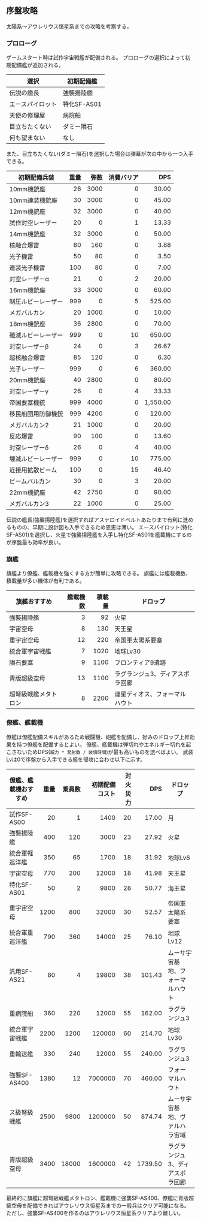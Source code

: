 ## 序盤攻略

太陽系～アウレリウス恒星系までの攻略を考察する。

### プロローグ

ゲームスタート時は試作宇宙戦艦が配備される。
プロローグの選択によって初期配備艦が追加される。

| 選択             | 初期配備艦  |
|------------------|-------------|
| 伝説の艦長       | 強襲揚陸艦  |
| エースパイロット | 特化SF-AS01 |
| 天使の修理屋     | 病院船      |
| 目立ちたくない   | ダミー隕石  |
| 何も望まない     | なし        |

また、目立ちたくない(ダミー隕石)を選択した場合は弾幕が次の中から一つ入手できる。

| 初期配備兵装       | 重量 | 弾数 | 消費バリア |      DPS |
|--------------------|-----:|-----:|-----------:|---------:|
| 10mm機銃座         |   26 | 3000 |          0 |    30.00 |
| 10mm連装機銃座     |   30 | 3000 |          0 |    45.00 |
| 12mm機銃座         |   32 | 3000 |          0 |    40.00 |
| 試作対空レーザー   |   20 |    0 |          1 |    13.33 |
| 14mm機銃座         |   32 | 3000 |          0 |    50.00 |
| 核融合爆雷         |   80 |  160 |          0 |     3.88 |
| 光子機雷           |   50 |   80 |          0 |     3.50 |
| 連装光子機雷       |  100 |   80 |          0 |     7.00 |
| 対空レーザーα     |   21 |    0 |          2 |    20.00 |
| 16mm機銃座         |   33 | 3000 |          0 |    60.00 |
| 制圧ルビーレーザー |  999 |    0 |          5 |   525.00 |
| メガバルカン       |   20 | 1000 |          0 |    10.00 |
| 18mm機銃座         |   36 | 2800 |          0 |    70.00 |
| 殲滅ルビーレーザー |  999 |    0 |         10 |   650.00 |
| 対空レーザーβ     |   24 |    0 |          3 |    26.67 |
| 超核融合爆雷       |   85 |  120 |          0 |     6.30 |
| 光子レーザー       |  999 |    0 |          6 |   360.00 |
| 20mm機銃座         |   40 | 2800 |          0 |    80.00 |
| 対空レーザーγ     |   26 |    0 |          4 |    33.33 |
| 帝国要塞機銃       |  999 | 4000 |          0 | 1,550.00 |
| 移民船団用防御機銃 |  999 | 4200 |          0 |   120.00 |
| メガバルカン2      |   21 | 1000 |          0 |    20.00 |
| 反応爆雷           |   90 |  100 |          0 |    13.60 |
| 対空レーザーδ     |   26 |    0 |          4 |    40.00 |
| 壊滅ルビーレーザー |  999 |    0 |         10 |   775.00 |
| 近接用拡散ビーム   |  100 |    0 |         15 |    46.40 |
| ビームバルカン     |   30 |    0 |          3 |    20.00 |
| 22mm機銃座         |   42 | 2750 |          0 |    90.00 |
| メガバルカン3      |   22 | 1000 |          0 |    25.00 |

伝説の艦長(強襲揚陸艦)を選択すればアステロイドベルトあたりまで有利に進めるものの、早期に設計図も入手できるため恩恵は薄い。
エースパイロット(特化SF-AS01)を選択し、火星で強襲揚陸艦を入手し特化SF-AS01を艦載機にするのが序盤最も効率が良い。

### 旗艦

旗艦より僚艦、艦載機を強くする方が簡単に攻略できる。
旗艦には艦載機数、積載量が多い機体が有利である。

| 旗艦おすすめ         | 艦載機数 | 積載量 | ドロップ                        |
|----------------------|---------:|-------:|---------------------------------|
| 強襲揚陸艦           |        3 |     92 | 火星                            |
| 宇宙空母             |        8 |    130 | 天王星                          |
| 重宇宙空母           |       12 |    220 | 帝国軍太陽系要塞                |
| 統合軍宇宙戦艦       |        7 |   1020 | 地球Lv30                        |
| 隕石要塞             |        9 |   1100 | フロンティア9遺跡               |
| 青版超級空母         |       13 |   1100 | ラグランジュ3、ディアスポラ回廊 |
| 超弩級戦艦メタトロン |        8 |   2200 | 連星ディオス、フォーマルハウト  |

### 僚艦、艦載機

僚艦は僚艦配備スキルがあるため戦闘機、砲艦を配備し、好みのドロップ上昇効果を持つ僚艦を配備するとよい。
僚艦、艦載機は弾切れやエネルギー切れを起こさないためDPS(`威力 * 発射数 / 装填時間`)が最も高いものを選べばよい。
武装Lvは0で序盤から入手できる艦を侵攻に合わせ以下に示す。

| 僚艦、艦載機おすすめ | 重量 | 乗員数 | 初期配備コスト | 対火災力 |     DPS | ドロップ                         |
|----------------------|-----:|-------:|---------------:|---------:|--------:|----------------------------------|
| 試作SF-AS00          |   20 |      1 |           1400 |       20 |   17.00 | 月                               |
| 強襲揚陸艦           |  400 |    120 |           3000 |       23 |   27.92 | 火星                             |
| 統合軍軽巡洋艦       |  350 |     65 |           1700 |       18 |   31.92 | 地球Lv6                          |
| 宇宙空母             |  770 |    200 |          12000 |       18 |   41.98 | 天王星                           |
| 特化SF-AS01          |   50 |      2 |           9800 |       28 |   50.77 | 海王星                           |
| 重宇宙空母           | 1200 |    800 |          32000 |       30 |   52.57 | 帝国軍太陽系要塞                 |
| 統合軍重巡洋艦       |  790 |    360 |          14000 |       25 |   76.10 | 地球Lv12                         |
| 汎用SF-AS21          |   80 |      4 |          19800 |       38 |  101.43 | ムーサ宇宙基地、フォーマルハウト |
| 重病院船             |  360 |    220 |          12000 |       55 |  162.00 | ラグランジュ3                    |
| 統合軍宇宙戦艦       | 2200 |   1200 |         120000 |       60 |  214.70 | 地球Lv30                         |
| 重輸送艦             |  330 |    240 |          12000 |       55 |  240.00 | ラグランジュ3                    |
| 強襲SF-AS400         | 1380 |     12 |        7000000 |       70 |  460.00 | フォーマルハウト                 |
| ス級弩級戦艦         | 2500 |   9800 |        1200000 |       50 |  874.74 | ムーサ宇宙基地、ヴァルハラ宙域   |
| 青版超級空母         | 3400 |  18000 |        1600000 |       42 | 1739.50 | ラグランジュ3、ディアスポラ回廊  |

最終的に旗艦に超弩級戦艦メタトロン、艦載機に強襲SF-AS400、僚艦に青版超級空母を配備できればアウレリウス恒星系までの一般兵はクリア可能になる。
ただし、強襲SF-AS400を作るのはアウレリウス恒星系クリアより難しい。
